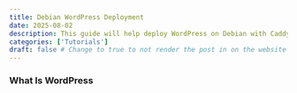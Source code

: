 ```yaml
---
title: Debian WordPress Deployment
date: 2025-08-02
description: This guide will help deploy WordPress on Debian with Caddy
categories: ['Tutorials']
draft: false # Change to true to not render the post in on the website
---
```


<h3>What Is WordPress</h3>




